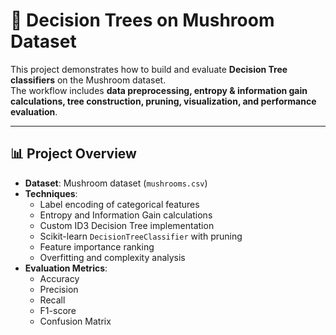 # 🍄 Decision Trees on Mushroom Dataset

This project demonstrates how to build and evaluate **Decision Tree classifiers** on the Mushroom dataset.  
The workflow includes **data preprocessing, entropy & information gain calculations, tree construction, pruning, visualization, and performance evaluation**.

---

## 📊 Project Overview
- **Dataset**: Mushroom dataset (`mushrooms.csv`)  
- **Techniques**:
  - Label encoding of categorical features
  - Entropy and Information Gain calculations
  - Custom ID3 Decision Tree implementation
  - Scikit-learn `DecisionTreeClassifier` with pruning
  - Feature importance ranking
  - Overfitting and complexity analysis
- **Evaluation Metrics**:
  - Accuracy
  - Precision
  - Recall
  - F1-score
  - Confusion Matrix

